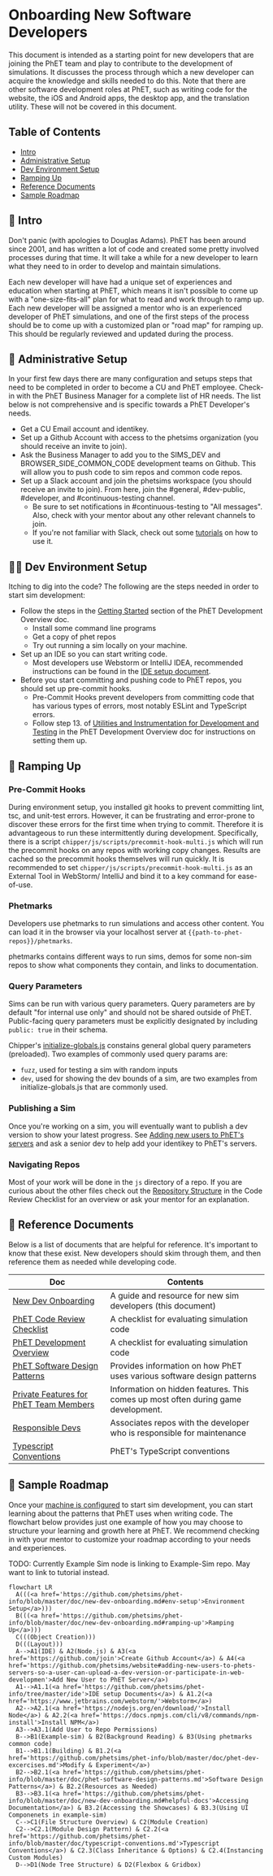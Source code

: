 # Onboarding New Software Developers

This document is intended as a starting point for new developers that are joining the PhET team and play to contribute
to the development of simulations. It discusses the process through which a new developer can acquire the knowledge and
skills needed to do this. Note that there are other software development roles at PhET, such as writing code for the
website, the iOS and Android apps, the desktop app, and the translation utility. These will not be covered in this
document.

## Table of Contents

- [Intro](#intro)
- [Administrative Setup](#admin-setup)
- [Dev Environment Setup](#env-setup)
- [Ramping Up](#ramping-up)
- [Reference Documents](#reference-docs)
- [Sample Roadmap](#roadmap)

<a id="intro">

## :wave: Intro

Don't panic (with apologies to Douglas Adams). PhET has been around since 2001, and has written a lot of code and
created some pretty involved processes during that time. It will take a while for a new developer to learn what they
need to in order to develop and maintain simulations.

Each new developer will have had a unique set of experiences and education when starting at PhET, which means it isn't
possible to come up with a "one-size-fits-all" plan for what to read and work through to ramp up. Each new developer
will be assigned a mentor who is an experienced developer of PhET simulations, and one of the first steps of the process
should be to come up with a customized plan or "road map" for ramping up. This should be regularly reviewed and updated
during the process.

<a id='admin-setup'>

## :memo: Administrative Setup

In your first few days there are many configuration and setups steps that need to be completed in order to become a CU
and PhET employee. Check-in with the PhET Business Manager for a complete list of HR needs. The list below is not
comprehensive and is specific towards a PhET Developer's needs.

- Get a CU Email account and identikey.
- Set up a Github Account with access to the phetsims organization (you should receive an invite to join).
- Ask the Business Manager to add you to the SIMS_DEV and BROWSER_SIDE_COMMON_CODE development teams on Github. This
  will allow you to push code to sim repos and common code repos.
- Set up a Slack account and join the phetsims workspace (you should receive an invite to join). From here, join the
  #general, #dev-public, #developer, and #continuous-testing channel.
    - Be sure to set notifications in #continuous-testing to "All messages". Also, check with your mentor about any
      other relevant channels to join.
    - If you're not familiar with Slack, check out some [tutorials](https://slack.com/help/categories/360000049063) on
      how to use it.

 <a id='env-setup'>

## :technologist: Dev Environment Setup

Itching to dig into the code? The following are the steps needed in order to start sim development:

- Follow the steps in
  the [Getting Started](https://github.com/phetsims/phet-info/blob/master/doc/phet-development-overview.md#getting-started)
  section of the PhET Development Overview doc.
    - Install some command line programs
    - Get a copy of phet repos
    - Try out running a sim locally on your machine.
- Set up an IDE so you can start writing code.
    - Most developers use Webstorm or IntelliJ IDEA, recommended instructions can be found in
      the [IDE setup document](https://github.com/phetsims/phet-info/blob/master/ide/idea/setup.md).
- Before you start committing and pushing code to PhET repos, you should set up pre-commit hooks.
    - Pre-Commit Hooks prevent developers from committing code that has various types of errors, most notably ESLint and
      TypeScript errors.
    - Follow step 13.
      of [Utilities and Instrumentation for Development and Testing](https://github.com/phetsims/phet-info/blob/master/doc/phet-development-overview.md#utilities-and-instrumentation-for-development-and-testing)
      in the PhET Development Overview doc for instructions on setting them up.

 <a id='ramping-up'>

## :climbing: Ramping Up

### Pre-Commit Hooks

During environment setup, you installed git hooks to prevent committing lint, tsc, and unit-test errors. However, it can
be frustrating and error-prone to discover these errors for the first time when trying to commit. Therefore it is
advantageous to run these intermittently during development. Specifically, there is a
script `chipper/js/scripts/precommit-hook-multi.js`
which will run the precommit hooks on any repos with working copy changes. Results are cached so the precommit hooks
themselves will run quickly. It is recommended to set `chipper/js/scripts/precommit-hook-multi.js` as an External Tool
in WebStorm/ IntelliJ and bind it to a key command for ease-of-use.

### Phetmarks

Developers use phetmarks to run simulations and access other content. You can load it in the browser via your localhost
server at `{{path-to-phet-repos}}/phetmarks`.

phetmarks contains different ways to run sims, demos for some non-sim repos to show what components they contain, and
links to documentation.

### Query Parameters

Sims can be run with various query parameters. Query parameters are by default "for internal use only" and should not be
shared outside of PhET. Public-facing query parameters must be explicitly designated by including `public: true`
in their schema.

Chipper's [initialize-globals.js](https://github.com/phetsims/chipper/blob/master/js/initialize-globals.js) constains
general global query parameters (preloaded). Two examples of commonly used query params are:

- `fuzz`, used for testing a sim with random inputs
- `dev`, used for showing the dev bounds of a sim, are two examples from initialize-globals.js that are commonly used.

### Publishing a Sim

Once you're working on a sim, you will eventually want to publish a dev version to show your latest progress. See
[Adding new users to PhET's servers](https://github.com/phetsims/website#adding-new-users-to-phets-servers-so-a-user-can-upload-a-dev-version-or-participate-in-web-development)
and ask a senior dev to help add your identikey to PhET's servers.

### Navigating Repos

Most of your work will be done in the `js` directory of a repo. If you are curious about the other files check out the
[Repository Structure](https://github.com/phetsims/phet-info/blob/master/checklists/code_review_checklist.md#repository-structure)
in the Code Review Checklist for an overview or ask your mentor for an explanation.

 <a id='reference-docs'>

## :book: Reference Documents

Below is a list of documents that are helpful for reference. It's important to know that these exist. New developers
should skim through them, and then reference them as needed while developing code.

| Doc                                                                                                                 | Contents                                                                          |
|---------------------------------------------------------------------------------------------------------------------|-----------------------------------------------------------------------------------|
| [New Dev Onboarding](./new-dev-onboarding.md)                                                                       | A guide and resource for new sim developers (this document)                       |
| [PhET Code Review Checklist](../checklists/code_review_checklist.md)                                                | A checklist for evaluating simulation code                                        |
| [PhET Development Overview](./phet-development-overview.md)                                                         | A checklist for evaluating simulation code                                        |
| [PhET Software Design Patterns](./phet-software-design-patterns.md)                                                 | Provides information on how PhET uses various software design patterns            |
| [Private Features for PhET Team Members](https://github.com/phetsims/special-ops/blob/master/doc/phetTeamMember.md) | Information on hidden features. This comes up most often during game development. |
| [Responsible Devs](../sim-info/responsible_dev.md)                                                                  | Associates repos with the developer who is responsible for maintenance            |
| [Typescript Conventions](./typescript-conventions.md)                                                               | PhET's TypeScript conventions                                                     |

<a id='roadmap'>

## :car: Sample Roadmap

Once your [machine is configured](#env-setup) to start sim development, you can start learning about the patterns that
PhET uses when writing code. The flowchart below provides just one example of how you may choose to structure your
learning and growth here at PhET. We recommend checking in with your mentor to customize your roadmap according to your
needs and experiences.

TODO: Currently Example Sim node is linking to Example-Sim repo. May want to link to tutorial instead.

```mermaid
flowchart LR
  A(((<a href='https://github.com/phetsims/phet-info/blob/master/doc/new-dev-onboarding.md#env-setup'>Environment Setup</a>)))
  B(((<a href='https://github.com/phetsims/phet-info/blob/master/doc/new-dev-onboarding.md#ramping-up'>Ramping Up</a>)))
  C(((Object Creation)))
  D(((Layout)))
  A-->A1(IDE) & A2(Node.js) & A3(<a href='https://github.com/join'>Create Github Account</a>) & A4(<a href='https://github.com/phetsims/website#adding-new-users-to-phets-servers-so-a-user-can-upload-a-dev-version-or-participate-in-web-developmen'>Add New User to PhET Server</a>)
  A1-->A1.1(<a href='https://github.com/phetsims/phet-info/tree/master/ide'>IDE setup Documents</a>) & A1.2(<a href='https://www.jetbrains.com/webstorm/'>Webstorm</a>)
  A2-->A2.1(<a href='https://nodejs.org/en/download/'>Install Node</a>) & A2.2(<a href='https://docs.npmjs.com/cli/v8/commands/npm-install'>Install NPM</a>)
  A3-->A3.1(Add User to Repo Permissions)
  B-->B1(Example-sim) & B2(Background Reading) & B3(Using phetmarks common code)
  B1-->B1.1(Building) & B1.2(<a href='https://github.com/phetsims/phet-info/blob/master/doc/phet-dev-excercises.md'>Modify & Experiment</a>)
  B2-->B2.1(<a href='https://github.com/phetsims/phet-info/blob/master/doc/phet-software-design-patterns.md'>Software Design Patterns</a>) & B2.2(Resources as Needed)
  B3-->B3.1(<a href='https://github.com/phetsims/phet-info/blob/master/doc/new-dev-onboarding.md#helpful-docs'>Accessing Documentation</a>) & B3.2(Accessing the Showcases) & B3.3(Using UI Componenets in example-sim)
  C-->C1(File Structure Overview) & C2(Module Creation)
  C2-->C2.1(Module Design Pattern) & C2.2(<a href='https://github.com/phetsims/phet-info/blob/master/doc/typescript-conventions.md'>Typescript Conventions</a>) & C2.3(Class Inheritance & Options) & C2.4(Instancing Custom Modules)
  D-->D1(Node Tree Structure) & D2(Flexbox & Gridbox)
```


